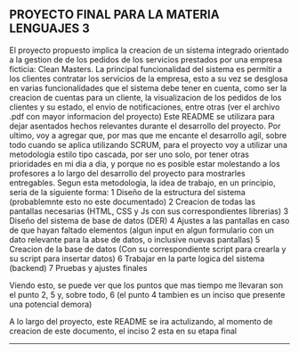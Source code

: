 ## PROYECTO FINAL PARA LA MATERIA LENGUAJES 3

El proyecto propuesto implica la creacion de un sistema integrado orientado a la gestion de de los pedidos de los servicios prestados por una empresa ficticia: Clean Masters.
La principal funcionalidad del sistema es permitir a los clientes contratar los servicios de la empresa, esto a su vez se desglosa en varias funcionalidades que el sistema debe tener en cuenta, como ser la creacion de cuentas para un cliente, la visualizacion de los pedidos de los clientes y su estado, el envio de notificaciones, entre otras (ver el archivo .pdf con mayor informacion del proyecto)
Este README se utilizara para dejar asentados hechos relevantes durante el desarrollo del proyecto.
Por ultimo, voy a agregar que, por mas que me encante el desarrollo agil, sobre todo cuando se aplica utilizando SCRUM, para el proyecto voy a utilizar una metodologia estilo tipo cascada, por ser uno solo, por tener otras prioridades en mi dia a dia, y porque no es posible estar molestando a los profesores a lo largo del desarrollo del proyecto para mostrarles entregables.
Segun esta metodologia, la idea de trabajo, en un principio, seria de la siguiente forma:
1 Diseño de la estructura del sistema (probablemnte esto no este documentado)
2 Creacion de todas las pantallas necesarias (HTML, CSS y Js con sus correspondientes librerias)
3 Diseño del sistema de base de datos (DER)
4 Ajustes a las pantallas en caso de que hayan faltado elementos (algun input en algun formulario con un dato relevante para la abse de datos, o inclusive nuevas pantallas)
5 Creacion de la base de datos (Con su correspondiente script para crearla y su script para insertar datos)
6 Trabajar en la parte logica del sistema (backend)
7 Pruebas y ajustes finales

Viendo esto, se puede ver que los puntos que mas tiempo me llevaran son el punto 2, 5 y, sobre todo, 6 (el punto 4 tambien es un inciso que presente una potencial demora)

A lo largo del proyecto, este README se ira actulizando, al momento de creacion de este documento, el inciso 2 esta en su etapa final

------------------------------------------------------------------------------------------



